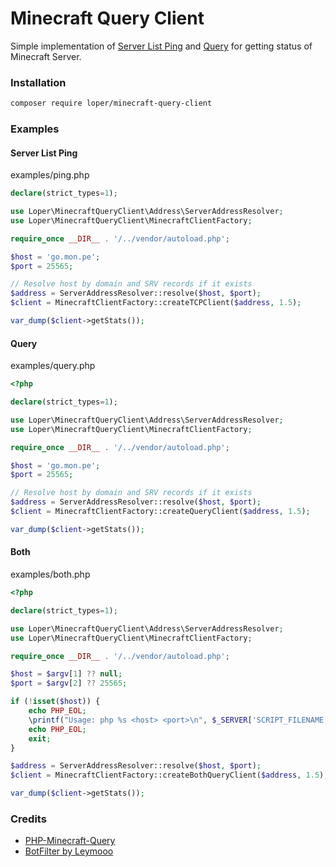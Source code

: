 
# Minecraft Query Client

Simple implementation of [Server List Ping](https://wiki.vg/Server_List_Ping) and [Query](https://wiki.vg/Query) for getting status of Minecraft Server.

### Installation

```bash
composer require loper/minecraft-query-client
```

### Examples

#### Server List Ping
examples/ping.php

```php
declare(strict_types=1);

use Loper\MinecraftQueryClient\Address\ServerAddressResolver;
use Loper\MinecraftQueryClient\MinecraftClientFactory;

require_once __DIR__ . '/../vendor/autoload.php';

$host = 'go.mon.pe';
$port = 25565;

// Resolve host by domain and SRV records if it exists
$address = ServerAddressResolver::resolve($host, $port);
$client = MinecraftClientFactory::createTCPClient($address, 1.5);

var_dump($client->getStats());
```

#### Query
examples/query.php

```php
<?php

declare(strict_types=1);

use Loper\MinecraftQueryClient\Address\ServerAddressResolver;
use Loper\MinecraftQueryClient\MinecraftClientFactory;

require_once __DIR__ . '/../vendor/autoload.php';

$host = 'go.mon.pe';
$port = 25565;

// Resolve host by domain and SRV records if it exists
$address = ServerAddressResolver::resolve($host, $port);
$client = MinecraftClientFactory::createQueryClient($address, 1.5);

var_dump($client->getStats());
```

#### Both
examples/both.php
```php
<?php

declare(strict_types=1);

use Loper\MinecraftQueryClient\Address\ServerAddressResolver;
use Loper\MinecraftQueryClient\MinecraftClientFactory;

require_once __DIR__ . '/../vendor/autoload.php';

$host = $argv[1] ?? null;
$port = $argv[2] ?? 25565;

if (!isset($host)) {
    echo PHP_EOL;
    \printf("Usage: php %s <host> <port>\n", $_SERVER['SCRIPT_FILENAME']);
    echo PHP_EOL;
    exit;
}

$address = ServerAddressResolver::resolve($host, $port);
$client = MinecraftClientFactory::createBothQueryClient($address, 1.5);

var_dump($client->getStats());
```

### Credits

- [PHP-Minecraft-Query](https://github.com/xPaw/PHP-Minecraft-Query)
- [BotFilter by Leymooo](https://github.com/Leymooo/BungeeCord)

